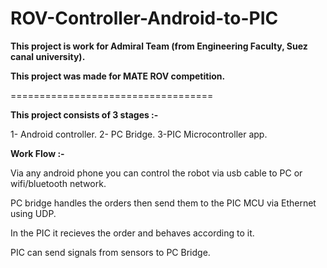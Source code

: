 # ROV-Controller-Android-to-PIC

**This project is work for Admiral Team (from Engineering Faculty, Suez canal university).**

**This project was made for MATE ROV competition.**

===================================

**This project consists of 3 stages :-**

1- Android controller.
2- PC Bridge.
3-PIC Microcontroller app.

**Work Flow :-**

Via any android phone you can control the robot via usb cable to PC or wifi/bluetooth network.

PC bridge handles the orders then send them to the PIC MCU via Ethernet using UDP.

In the PIC it recieves the order and behaves according to it.

PIC can send signals from sensors to PC Bridge.





